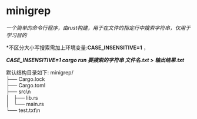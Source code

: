 # minigrep
*一个简单的命令行程序，由rust构建，用于在文件的指定行中搜索字符串，仅用于学习目的*   

*不区分大小写搜索需加上环境变量:**CASE_INSENSITIVE=1** ，

***CASE_INSENSITIVE=1 cargo run 要搜索的字符串 文件名.txt > 输出结果.txt***   

默认结构目录如下:
minigrep/  
├── Cargo.lock  
├── Cargo.toml  
├── src\n  
│   ├── lib.rs  
│   └── main.rs  
└── test.txt\n  
